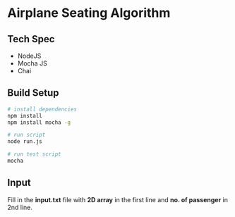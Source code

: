 # Airplane Seating Algorithm

## Tech Spec
* NodeJS
* Mocha JS
* Chai

## Build Setup

``` bash
# install dependencies
npm install
npm install mocha -g

# run script
node run.js

# run test script
mocha
```

## Input

Fill in the **input.txt** file with **2D array** in the first line and **no. of passenger** in 2nd line. 


